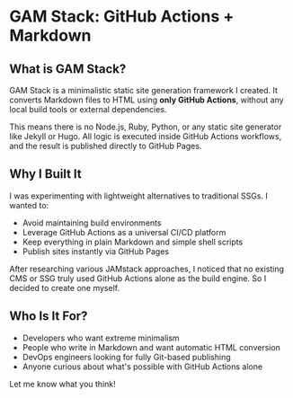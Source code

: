 # GAM Stack: GitHub Actions + Markdown

## What is GAM Stack?

GAM Stack is a minimalistic static site generation framework I created. It converts Markdown files to HTML using **only GitHub Actions**, without any local build tools or external dependencies.

This means there is no Node.js, Ruby, Python, or any static site generator like Jekyll or Hugo. All logic is executed inside GitHub Actions workflows, and the result is published directly to GitHub Pages.

## Why I Built It

I was experimenting with lightweight alternatives to traditional SSGs. I wanted to:

- Avoid maintaining build environments
- Leverage GitHub Actions as a universal CI/CD platform
- Keep everything in plain Markdown and simple shell scripts
- Publish sites instantly via GitHub Pages

After researching various JAMstack approaches, I noticed that no existing CMS or SSG truly used GitHub Actions alone as the build engine. So I decided to create one myself.

## Who Is It For?

- Developers who want extreme minimalism
- People who write in Markdown and want automatic HTML conversion
- DevOps engineers looking for fully Git-based publishing
- Anyone curious about what's possible with GitHub Actions alone

Let me know what you think!